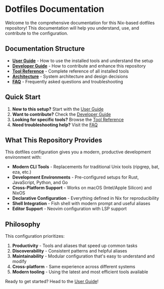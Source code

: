 # Dotfiles Documentation

Welcome to the comprehensive documentation for this Nix-based dotfiles repository! This documentation will help you understand, use, and contribute to the configuration.

## Documentation Structure

- **[User Guide](user-guide.md)** - How to use the installed tools and understand the setup
- **[Developer Guide](developer-guide.md)** - How to contribute and enhance this repository
- **[Tool Reference](tool-reference.md)** - Complete reference of all installed tools
- **[Architecture](architecture.md)** - System architecture and design decisions
- **[FAQ](faq.md)** - Frequently asked questions and troubleshooting

## Quick Start

1. **New to this setup?** Start with the [User Guide](user-guide.md)
2. **Want to contribute?** Check the [Developer Guide](developer-guide.md)
3. **Looking for specific tools?** Browse the [Tool Reference](tool-reference.md)
4. **Need troubleshooting help?** Visit the [FAQ](faq.md)

## What This Repository Provides

This dotfiles configuration gives you a modern, productive development environment with:

- **Modern CLI Tools** - Replacements for traditional Unix tools (ripgrep, bat, eza, etc.)
- **Development Environments** - Pre-configured setups for Rust, JavaScript, Python, and Go
- **Cross-Platform Support** - Works on macOS (Intel/Apple Silicon) and NixOS
- **Declarative Configuration** - Everything defined in Nix for reproducibility
- **Shell Integration** - Fish shell with modern prompt and useful aliases
- **Editor Support** - Neovim configuration with LSP support

## Philosophy

This configuration prioritizes:

1. **Productivity** - Tools and aliases that speed up common tasks
2. **Discoverability** - Consistent patterns and helpful aliases
3. **Maintainability** - Modular configuration that's easy to understand and modify
4. **Cross-platform** - Same experience across different systems
5. **Modern tooling** - Using the latest and most efficient tools available

Ready to get started? Head to the [User Guide](user-guide.md)!
